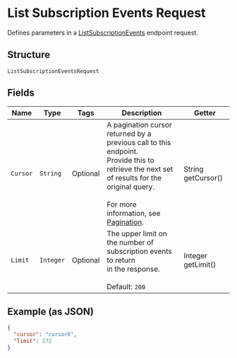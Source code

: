 
# List Subscription Events Request

Defines parameters in a
[ListSubscriptionEvents](#endpoint-subscriptions-listsubscriptionevents)
endpoint request.

## Structure

`ListSubscriptionEventsRequest`

## Fields

| Name | Type | Tags | Description | Getter |
|  --- | --- | --- | --- | --- |
| `Cursor` | `String` | Optional | A pagination cursor returned by a previous call to this endpoint.<br>Provide this to retrieve the next set of results for the original query.<br><br>For more information, see [Pagination](https://developer.squareup.com/docs/docs/working-with-apis/pagination). | String getCursor() |
| `Limit` | `Integer` | Optional | The upper limit on the number of subscription events to return<br>in the response.<br><br>Default: `200` | Integer getLimit() |

## Example (as JSON)

```json
{
  "cursor": "cursor6",
  "limit": 172
}
```

